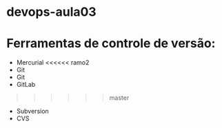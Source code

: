 # devops-aula03

# Ferramentas de controle de versão:
* Mercurial
<<<<<< ramo2
* Git
* Git
* GitLab
>>>>>> master
* Subversion
* CVS
